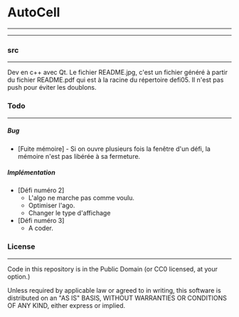 # AutoCell
---
---
### src
---
Dev en c++ avec Qt.
Le fichier README.jpg, c'est un fichier généré à partir du fichier README.pdf qui est à la racine du répertoire defi05.
Il n'est pas push pour éviter les doublons.

### Todo
---
##### Bug

- [Fuite mémoire] - Si on ouvre plusieurs fois la fenêtre d'un défi, la mémoire n'est pas libérée à sa fermeture.

##### Implémentation

- [Défi numéro 2] 
    - L'algo ne marche pas comme voulu.
    - Optimiser l'ago.
    - Changer le type d'affichage
- [Défi numéro 3] 
    - A coder.

### License
---
Code in this repository is in the Public Domain (or CC0 licensed, at your option.)

Unless required by applicable law or agreed to in writing, this
software is distributed on an "AS IS" BASIS, WITHOUT WARRANTIES OR
CONDITIONS OF ANY KIND, either express or implied.



